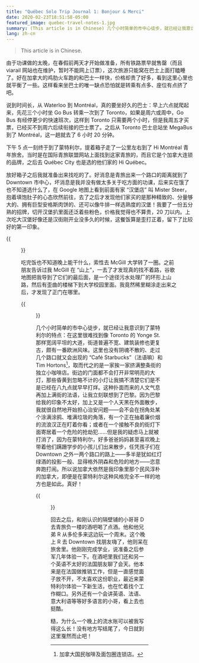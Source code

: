 ```yaml
---
title: "Québec Solo Trip Journal 1: Bonjour & Merci"
date: 2020-02-23T18:51:58-05:00
featured_image: quebec-travel-notes-1.jpg
summary: (This article is in Chinese) 几个小时简单的市中心徒步，就已经让我意识到了蒙特利尔的特点： 在这里很难找到像多伦多的 Yonge St. 那样宽阔平坦的大道， 街道普遍不宽、建筑装修也更复古，颇有一番欧洲风味。
lang: zh-cn
---
```


> This article is in Chinese.

由于功课做的太晚，在春假前两天才开始做准备，所有铁路票早就售罄（而且 viarail 网站也在维护，暂时不能网上订票），这次旅游只能窝在巴士上面打瞌睡了。好在加拿大的鸡肋火车跑的和巴士一样快，价格却贵了好多，看到这里心里也就平衡了一些。这样看来坐巴士的唯一缺点恐怕就是转乘有点多、座位有点挤了吧。

说到时间长，从 Waterloo 到 Montréal，真的要坐好久的巴士：早上六点就爬起来，先花三个小时坐 Go Bus 转乘一次到了 Toronto，如果是周六或周中，Go Bus 有经停更少的快速班次，这样到 Toronto 只需要两个小时，但是我周五才买票，已经买不到周六后续衔接的巴士票了。之后从 Toronto 巴士总站坐 MegaBus 到了 Montréal，这一趟就去了 6 小时 20 分钟。

下午 5 点一刻终于到了蒙特利尔，提着箱子走了一公里左右到了 Hi Montréal 青年旅舍。当时是在国际青旅联盟网站上面找到这家青旅的，而且它是个加拿大连锁的品牌，之后去 Québec City 也是选的他们家的 Hi Québec。

放好箱子之后我就准备出来找吃的了。好消息是青旅出来一个路口的距离就到了 Downtown 市中心，坏消息是我并没有做太多关于吃方面的功课，后来实在饿了也不知道选什么了，在 Google 地图上看到前面有家 “汉堡店” 叫 Mister Steer，抱着填饱肚子的心态欣然前往，去了之后才发现他们家买的是那种精致的、分量够大的、拥有巨型安格斯肉饼的、还可以像牛排一样选熟度的汉堡！我要了一份五分熟的招牌，切开汉堡扒里面还泛着些粉色，价格我觉得也不算贵，20 刀以内。上次吃大汉堡好像还是汉街刚开业没多久的时候，这餐饭算是歪打正着，留下了比较好的第一印象。

{{<figure src="mister_steer.jpg" alt="Mister Steer">}}

吃完饭也不知道晚上能干什么，索性去 McGill 大学转了一圈。之前朋友告诉过我 McGill 在 “山上”，一去了才发现真的找不着路，谷歌地图把我导到了它们的最后面，是一个途径污水处理厂的环形上山路，然后有歪曲的楼梯下到大学校园里面。我竟然稀里糊涂走出来之后，才发现了正门在哪里。


{{<figure src="peel_street.jpg" caption="上坡前 Peel Street 的一个路口，这一瞬间环境灯光非常漂亮，赶紧抓拍了下来，完全不用滤镜修饰" alt="Peel Street 路口" width="60%">}}

几个小时简单的市中心徒步，就已经让我意识到了蒙特利尔的特点：在这里很难找到像 Toronto 的 Yonge St. 那样宽阔平坦的大道，街道普遍不宽、建筑装修也更复古，颇有一番欧洲风味。这里也没有阴魂不散的、走过几个路口就又会出现的 “Café Starbucks”（法语嘛）和 Tim Hortons[^1]，取而代之的是一家挨一家挤满整条街的独立小咖啡店。街边的门面都不会打开非常明亮的大灯，那些昏黄到忽略不计的小灯让我搞不清楚它们是不是已经在八九点就早早打烊。这种扑面而来的人文气息再加上满街的法语，让我立刻联想到了巴黎。因为巴黎给我的印象不太好，加上又是一个人天黑在外面散步，我就很自然地开始担心治安问题——会不会在拐角处某个涂满涂鸦、堆满垃圾的角落，有一个正在抽着廉价烟的流浪汉正在盯着你看；或者在一个接触不良的街灯下面寄居着一个危险的抢劫犯……但是我的疑虑马上就被打消了，因为在蒙特利尔，好多爸爸妈妈甚至喜欢晚上带着他们蹒跚学步的小孩儿们出来散步，任凭孩子们在 Downtown 之外一两个路口的路上——多半是犹如红灯绿酒的投影一般、显得格外阴森和危险的地方——恣意奔跑打闹。所以说加拿大依然是我印象里那个民风淳朴的加拿大，即便是在蒙特利尔这种风格完全不一样的地方也是如此。真好！

{{<figure src="downtown.jpg" alt="Downtown" width="60%">}}

回去之后，和刚认识的隔壁铺的小哥哥 D 去青旅负一楼的酒吧喝了点酒。他和他兄弟 R 从多伦多来这边玩一个周末。这个晚上 R 去 Downtown 找朋友嗨了，他则呆在旅舍里。他刚刚完成学业，说准备之后参军几年体验一下。在酒吧里我们还和另一个英语不太好的法国朋友聊了会天。他本来是在法国做推销工作，但是一直感觉面子放不开，不太喜欢这份职业，最近来蒙特利尔体验一下新生活，也在忙着找个工作糊口。另外还有一个会讲英语、法语、意大利语等等好多语言的小哥，看上去也挺酷。

糙，为什么一个晚上的流水账可以被我写得这么长！没有地方写结尾了，今日就到这里戛然而止吧！

[^1]: 加拿大国民咖啡及面包圈连锁店。
